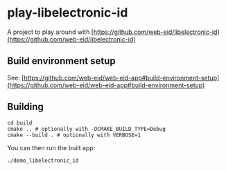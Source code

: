 # play-libelectronic-id
A project to play around with [https://github.com/web-eid/libelectronic-id](https://github.com/web-eid/libelectronic-id)

## Build environment setup
See: [https://github.com/web-eid/web-eid-app#build-environment-setup](https://github.com/web-eid/web-eid-app#build-environment-setup)

## Building
```shell
cd build
cmake .. # optionally with -DCMAKE_BUILD_TYPE=Debug
cmake --build . # optionally with VERBOSE=1
```

You can then run the built app:
```shell
./demo_libelectronic_id
```